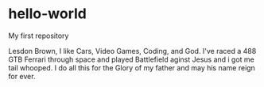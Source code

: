 # hello-world

My first repository

Lesdon Brown, I like Cars, Video Games, Coding, and God.
I've raced a 488 GTB Ferrari through space and played Battlefield aginst Jesus
and i got me tail whooped. I do all this for the Glory of my father and may his name
reign for ever.
